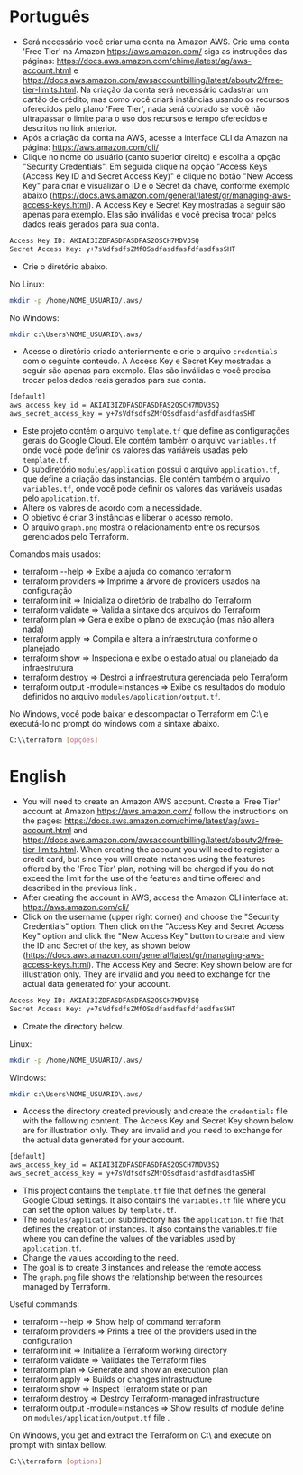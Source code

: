 # Português

* Será necessário você criar uma conta na Amazon AWS. Crie uma conta 'Free Tier' na Amazon https://aws.amazon.com/ siga as instruções das páginas: https://docs.aws.amazon.com/chime/latest/ag/aws-account.html e https://docs.aws.amazon.com/awsaccountbilling/latest/aboutv2/free-tier-limits.html. Na criação da conta será necessário cadastrar um cartão de crédito, mas como você criará instâncias usando os recursos oferecidos pelo plano 'Free Tier', nada será cobrado se você não ultrapassar o limite para o uso dos recursos e tempo oferecidos e descritos no link anterior.
* Após a criação da conta na AWS, acesse a interface CLI da Amazon na página: https://aws.amazon.com/cli/
* Clique no nome do usuário (canto superior direito) e escolha a opção "Security Credentials". Em seguida clique na opção "Access Keys (Access Key ID and Secret Access Key)" e clique no botão "New Access Key" para criar e visualizar o ID e o Secret da chave, conforme exemplo abaixo (https://docs.aws.amazon.com/general/latest/gr/managing-aws-access-keys.html). A Access Key e Secret Key mostradas a seguir são apenas para exemplo. Elas são inválidas e você precisa trocar pelos dados reais gerados para sua conta.

```bash
Access Key ID: AKIAI3IZDFASDFASDFAS2OSCH7MDV3SQ
Secret Access Key: y+7sVdfsdfsZMfOSsdfasdfasfdfasdfasSHT
```

* Crie o diretório abaixo.

No Linux:

```bash
mkdir -p /home/NOME_USUARIO/.aws/
```

No Windows:

```bash
mkdir c:\Users\NOME_USUARIO\.aws/
```

* Acesse o diretório criado anteriormente e crie o arquivo ``credentials`` com o seguinte conteúdo. A Access Key e Secret Key mostradas a seguir são apenas para exemplo. Elas são inválidas e você precisa trocar pelos dados reais gerados para sua conta.

```bash
[default]
aws_access_key_id = AKIAI3IZDFASDFASDFAS2OSCH7MDV3SQ
aws_secret_access_key = y+7sVdfsdfsZMfOSsdfasdfasfdfasdfasSHT
```

* Este projeto contém o arquivo ``template.tf`` que define as configurações gerais do Google Cloud. Ele contém também o arquivo ``variables.tf`` onde você pode definir os valores das variáveis usadas pelo ``template.tf``.
* O subdiretório ``modules/application`` possui o arquivo ``application.tf``, que define a criação das instancias. Ele contém também o arquivo ``variables.tf``, onde você pode definir os valores das variáveis usadas pelo ``application.tf``.
* Altere os valores de acordo com a necessidade.
* O objetivo é criar 3 instâncias e liberar o acesso remoto.
* O arquivo ``graph.png`` mostra o relacionamento entre os recursos gerenciados pelo Terraform.

Comandos mais usados:

* terraform --help    => Exibe a ajuda do comando terraform<br>
* terraform providers => Imprime a árvore de providers usados na configuração<br>
* terraform init      => Inicializa o diretório de trabalho do Terraform<br>
* terraform validate  => Valida a sintaxe dos arquivos do Terraform<br>
* terraform plan      => Gera e exibe o plano de execução (mas não altera nada) <br>
* terraform apply     => Compila e altera a infraestrutura conforme o planejado<br>
* terraform show      => Inspeciona e exibe o estado atual ou planejado da infraestrutura<br>
* terraform destroy   => Destroi a infraestrutura gerenciada pelo Terraform<br>
* terraform output -module=instances => Exibe os resultados do modulo definidos no arquivo ``modules/application/output.tf``.

No Windows, você pode baixar e descompactar o Terraform em C:\ e executá-lo no prompt do windows com a sintaxe abaixo.

```bash
C:\\terraform [opções]
```

# English

* You will need to create an Amazon AWS account. Create a 'Free Tier' account at Amazon https://aws.amazon.com/ follow the instructions on the pages: https://docs.aws.amazon.com/chime/latest/ag/aws-account.html and https://docs.aws.amazon.com/awsaccountbilling/latest/aboutv2/free-tier-limits.html. When creating the account you will need to register a credit card, but since you will create instances using the features offered by the 'Free Tier' plan, nothing will be charged if you do not exceed the limit for the use of the features and time offered and described in the previous link .
* After creating the account in AWS, access the Amazon CLI interface at: https://aws.amazon.com/cli/
* Click on the username (upper right corner) and choose the "Security Credentials" option. Then click on the "Access Key and Secret Access Key" option and click the "New Access Key" button to create and view the ID and Secret of the key, as shown below (https://docs.aws.amazon.com/general/latest/gr/managing-aws-access-keys.html). The Access Key and Secret Key shown below are for illustration only. They are invalid and you need to exchange for the actual data generated for your account.

```bash
Access Key ID: AKIAI3IZDFASDFASDFAS2OSCH7MDV3SQ
Secret Access Key: y+7sVdfsdfsZMfOSsdfasdfasfdfasdfasSHT
```

* Create the directory below.

Linux:

```bash
mkdir -p /home/NOME_USUARIO/.aws/
```

Windows:

```bash
mkdir c:\Users\NOME_USUARIO\.aws/
```

* Access the directory created previously and create the ``credentials`` file with the following content. The Access Key and Secret Key shown below are for illustration only. They are invalid and you need to exchange for the actual data generated for your account.

```bash
[default]
aws_access_key_id = AKIAI3IZDFASDFASDFAS2OSCH7MDV3SQ
aws_secret_access_key = y+7sVdfsdfsZMfOSsdfasdfasfdfasdfasSHT
```
* This project contains the ``template.tf`` file that defines the general Google Cloud settings. It also contains the ``variables.tf`` file where you can set the option values by ``template.tf``.
* The ``modules/application`` subdirectory has the ``application.tf`` file that defines the creation of instances. It also contains the variables.tf file where you can define the values of the variables used by ``application.tf``.
* Change the values according to the need.
* The goal is to create 3 instances and release the remote access.
* The ``graph.png`` file shows the relationship between the resources managed by Terraform.

Useful commands:

* terraform --help    => Show help of command terraform<br>
* terraform providers => Prints a tree of the providers used in the configuration<br>
* terraform init      => Initialize a Terraform working directory<br>
* terraform validate  => Validates the Terraform files<br>
* terraform plan      => Generate and show an execution plan<br>
* terraform apply     => Builds or changes infrastructure<br>
* terraform show      => Inspect Terraform state or plan<br>
* terraform destroy   => Destroy Terraform-managed infrastructure<br>
* terraform output -module=instances => Show results of module define on ``modules/application/output.tf`` file .

On Windows, you get and extract the Terraform on C:\ and execute on prompt with sintax bellow.

```bash
C:\\terraform [options]
```
